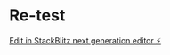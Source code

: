 # Re-test

[Edit in StackBlitz next generation editor ⚡️](https://stackblitz.com/~/github.com/Metoushela04/Re-test)